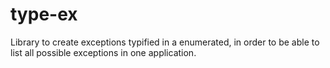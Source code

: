 # type-ex
Library to create exceptions typified in a enumerated, in order to be able to list all possible exceptions in one application.
